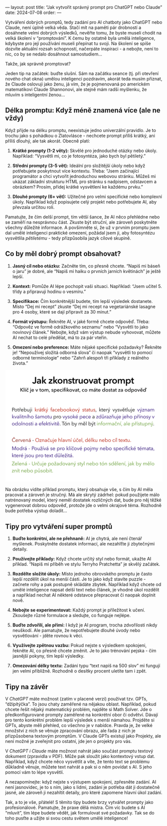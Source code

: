 —
layout: post
title: “Jak vytvořit správný prompt pro ChatGPT nebo Claude”
date: 2024-07-08
order: 
—

Vytváření dobrých promptů, tedy zadání pro AI chatboty jako ChatGPT nebo Claude, není úplně velká věda. Stačí mít na paměti pár drobností a dosáhnete velmi dobrých výsledků, nevěřte tomu, že byste museli chodit na velká školení v “promptování”. K čemu by ostatně byla umělá inteligence, kdybyste pro její používání museli přepínat tu svoji. Na školení se spíše dozvíte aktuální rozsah schopností, načerpáte inspiraci - a nebojte, není to nic, co by se nedalo dosáhnout samostudiem…

Takže, jak správně promptovat?

Jeden tip na začátek: buďte slušní. Sám na začátku seance (tj. při otevření nového chat okna) umělou inteligenci pozdravím, akorát teda musím přiznat, že Claude oslovuji jako ženu, já vím, že je pojmenovaná po americkém matematikovi Claude Shannonovi, ale stejně mám radši myšlenku, že mluvím s inteligentní ženou… 

## Délka promptu: Když méně znamená více (ale ne vždy)

Když přijde na délku promptu, neexistuje jedno univerzální pravidlo. Je to trochu jako s pohádkou o Zlatovlásce - nechcete prompt příliš krátký, ani příliš dlouhý, ale tak akorát. Obecně platí:

1. **Krátké prompty (1-2 věty):** Skvělé pro jednoduché otázky nebo úkoly. Například: “Vysvětli mi, co je fotosyntéza, jako bych byl pětiletý.”

2. **Střední prompty (3-5 vět):** Ideální pro složitější úkoly nebo když potřebujete poskytnout více kontextu. Třeba: “Jsem začínající programátor a chci vytvořit jednoduchou webovou stránku. Můžeš mi ukázat základní strukturu HTML pro stránku s nadpisem, odstavcem a obrázkem? Prosím, přidej krátké vysvětlení ke každému prvku.”

3. **Dlouhé prompty (6+ vět):** Užitečné pro velmi specifické nebo komplexní úkoly. Například když popisujete celý projekt nebo potřebujete AI, aby převzala určitou roli.

Pamatujte, že čím delší prompt, tím větší šance, že AI něco přehlédne nebo se zaměří na nesprávnou část. Zkuste být struční, ale zároveň poskytněte všechny důležité informace. A povšimněte si, že už v prvním promptu jsem dal umělé inteligenci praktické omezení, požádal jsem ji, aby fotosyntézu vysvětlila *pětiletému* - tedy přizpůsobila jazyk cílové skupině. 

## Co by měl dobrý prompt obsahovat?

1. **Jasný cíl nebo otázku:** Začněte tím, co přesně chcete. “Napiš mi báseň o jaru” je dobré, ale “Napiš mi haiku o prvních jarních květinách” je ještě lepší.

2. **Kontext:** Pomůže AI lépe pochopit vaši situaci. Například: “Jsem učitel 5. třídy a připravuji hodinu o vesmíru.”

3. **Specifikace:** Čím konkrétnější budete, tím lepší výsledek dostanete. Místo “Dej mi recept” zkuste “Dej mi recept na vegetariánské lasagne pro 4 osoby, které se dají připravit za 30 minut.”

4. **Formát výstupu:** Řekněte AI, v jaké formě chcete odpověď. Třeba: “Odpověz ve formě odrážkového seznamu” nebo “Vysvětli to jako novinový článek.” Nebojte, když vám výstup nebude vyhovovat, můžete AI nechat to celé předělat, má to za pár vteřin. 

5. **Omezení nebo preference:** Máte nějaké specifické požadavky? Řekněte je! “Nepoužívej složitá odborná slova” či naopak “vysvětli to pomocí odborné terminologie” nebo “Zahrň alespoň tři příklady z reálného života.”

![Jak zkonsturovat dobrý propmpt](/assets/konstrukce-promptu.png) 

Na obrázku vidíte příklad promptu, který obsahuje vše, s čím by AI měla pracovat a zároveň je stručný. Má ale skrytý zádrhel: pokud použijete málo natrénovaný model, který neměl dostatek rozličných dat, bude pro něj těžké vygenerovat dobrou odpověď, protože jde o velmi okrajové téma. Rozhodně bude potřeba výstup doladit…

## Tipy pro vytváření super promptů

1. **Buďte konkrétní, ale ne přehnaně:** AI je chytrá, ale není čtenář myšlenek. Poskytněte dostatek informací, ale nezahlťte ji zbytečnými detaily.

2. **Používejte příklady:** Když chcete určitý styl nebo formát, ukažte AI příklad. “Napiš mi příběh ve stylu Terryho Pratchetta” je skvělý začátek.

3. **Rozdělte složité úkoly:** Místo jednoho obrovského promptu je často lepší rozdělit úkol na menší části. Je to jako když stavíte puzzle - začnete rohy a pak postupně skládáte zbytek. Například když chcete od umělé inteligence napsat delší text nebo článek, je vhodné úkol rozdělit a například nechat AI některé odstavce přepracovat či naopak doplnit nově. 

4. **Nebojte se experimentovat:** Každý prompt je příležitost k učení. Zkoušejte různé formulace a sledujte, co funguje nejlépe.

5. **Buďte zdvořilí, ale přímí:** I když je AI program, trocha zdvořilosti nikdy neuškodí. Ale pamatujte, že nepotřebujete dlouhé úvody nebo vysvětlování - jděte rovnou k věci.

6. **Využívejte zpětnou vazbu:** Pokud nejste s výsledkem spokojeni, řekněte AI, co přesně chcete změnit. Je to jako trénování pejska - čím jasnější pokyny, tím lepší výsledky.

7. **Omezování délky textu:** Zadání typu “text napiš na 500 slov” mi fungují jen velmi přibližně. Rozhodně o desítky procent uletíte tam i zpět.   
 

## Tipy na závěr

V *ChatGPT* máte možnost (zatím v placené verzi) používat tzv. GPTs, “džípítýčka”. To jsou chaty zaměřené na nějakou oblast. Například, pokud chcete řešit nějaký matematický problém, najděte si Math Solver. Jde o předkonfigurované prompty zaměřené na konkrétní obor či odvětví. Dávají pro tento konkrétní problém lepší výsledek s menší námahou. Projděte si GPTs, abyste měli přehled, co všechno je v nabídce. Pravda je, že velké množství z nich se věnuje zpracování obrazu, ale řada z nich je přizpůsobena textovým promptům. V Claude GPTs existují jako Projekty, ale není možné je zveřejnit pro ostatní, jde jen o projekty pro vás. 

V *ChatGPT i Claude* máte možnost nahrát jako součást promptu textový dokument (zpravidla v PDF). Může pak sloužit jako kontextový vstup dat. Například, když chcete něco vysvětlit a víte, že tento text se problému důkladně věnuje, můžete text nahrát a pak si o něm povídat s AI. S jeho pomocí vám to lépe vysvětlí.  

A nezapomínejte: když nejste s výstupem spokojeni, zpřesněte zadání. AI není jasnovidec, je to s ním, jako s lidmi, zadání je potřeba dát ji dostatečně jasné, ale zároveň ji nezahltit detaily, pro které zapomene hlavní úkol zadání.


Tak, a to je vše, přátelé! S těmito tipy budete brzy vytvářet prompty jako profesionálové. Pamatujte, že praxe dělá mistra. Čím víc budete s AI “mluvit”, tím lépe budete vědět, jak formulovat své požadavky. Tak se do toho pusťte a užijte si svou cestu světem umělé inteligence!



